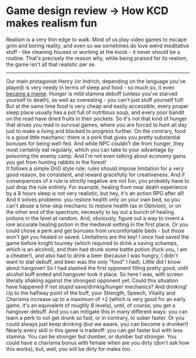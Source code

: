 # Game design review -> How KCD makes realism fun
Realism is a very thin edge to walk. Most of us play video games to escape grim and boring reality, and even so we sometimes do love weird meditative stuff - like cleaning houses or working at the kiosk - it never should be a routine. That's precisely the reason why, while being praised for its realism, the game isn't all that realistic per se. 

---
Our main protagonist Henry (or Indrich, depending on the language you've played) is very needy in terms of sleep and food - so much so, it even [became a meme](). Hunger is mild stamina debuff (unless you've starved yourself to death), as well as overeating - you can't just stuff yourself full! But at the same time food is very cheap and easily accessible, every proper sleep place usually has a pot full of nutritious soup, and every poor bandit on the road have dried fruits in their pockets. So it's not that kind of hunger that drives you mad in survival games, where you are forced to hunt all day just to make a living and blocked to progress further. On the contrary, food is a good little mechanic: there is a perk that gives you pretty substantial bonuses for being well-fed. And while NPC couldn't die from hunger, they most certainly eat regularly, which you can take to your advantage by poisoning the enemy camp. And I'm not even talking about economy gains you get from hunting rabbits in the forest!  
It follows a simple DnD style rule: rules should impose limitation for a very good reason, be consistent, and reward gracefully for creativeness. And if consequences of a rule is strictly negative are not fun, you probably have to just drop the rule entirely. For example, healing from near death experience by a 8 hours sleep is not very realistic, but hey, it's an action RPG after all! And it solves problems: you restore health only on your own bed, so you can't abuse a time-skip mechanic to restore health (as in Oblivion), or on the other end of the spectrum, necessity to lay out a bunch of healing potions in the level at random. And, obviously, figure out a way to invent a lore accurate healing potion in the medieval setting in the first place. Or you could chose a perk and get bonuses from uncomfortable beds - but those won't get you healed or saved. Limitations are the key!
I once had saved the game before knight tourney (which required to drink a saving schamps, which is an alcohol), and then had drunk some battle potion (fuck you, I am a cheater!), and also had to drink a beer (because I was hungry, I didn't want to stat debuff, and beer was the only "food" I had). Little did I know about hangover! So I had slashed the first opponent filling pretty good, until alcohol buff ended and hangover took it place. So here I was, with screen literally shaking against the strongest opponent yet. 
Could this situation have happened if not *stupid* save/drinkig/hunger mechanics? 
And drinking! Up to the halfway point of the buff, your Strength, Speech, Vitality and Charisma increase up to a maximum of +2 (which is very good for an early game, it's an equivalent of roughly 8 levels), until, of course, you get a hangover debuff. And you can mitigate this in many different ways: you can learn a perk to not get drunk so fast, or in contrary, to sober faster. Or you could always just keep drinking (but we aware, you can become a drunker!) 
Nearly every skill in this game is tradeoff: you can get faster but with less stamina. You can be stronger but dumber, or dumber but stronger. You could have a charisma bonus with female when are you dirty (don't ask how this works), but, well, you will be dirty for males too.
